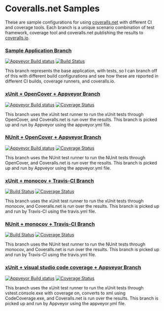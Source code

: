 Coveralls.net Samples
=====================

These are sample configurations for using [coveralls.net](https://github.com/csMACnz/Coveralls.net) with different CI and coverage tools. Each branch is a unique scenario combination of test framework, coverage tool and coveralls.net publishing the results to [coveralls.io](https://coveralls.io/).

### [Sample Application Branch](https://github.com/csMACnz/Coveralls.net-Samples/tree/sample-application) ###
[![Appveyor Build status](https://ci.appveyor.com/api/projects/status/v4m661b28npr789g/branch/sample-application?svg=true)](https://ci.appveyor.com/project/MarkClearwater/coveralls-net-samples/branch/sample-application)
[![Build Status](https://travis-ci.org/csMACnz/Coveralls.net-Samples.svg?branch=sample-application)](https://travis-ci.org/csMACnz/Coveralls.net-Samples)

This branch represents the base application, with tests, so I can branch off of this with different build configurations and see how these are reported in different CI builds, coverage runners, and coveralls.io.

### [xUnit + OpenCover + Appveyor Branch](https://github.com/csMACnz/Coveralls.net-Samples/tree/xunit-opencover-appveyor) ###
[![Appveyor Build status](https://ci.appveyor.com/api/projects/status/v4m661b28npr789g/branch/xunit-opencover-appveyor?svg=true)](https://ci.appveyor.com/project/MarkClearwater/coveralls-net-samples/branch/xunit-opencover-appveyor)
[![Coverage Status](https://coveralls.io/repos/csMACnz/Coveralls.net-Samples/badge.svg?branch=xunit-opencover-appveyor)](https://coveralls.io/github/csMACnz/Coveralls.net-Samples?branch=xunit-opencover-appveyor)

This branch uses the xUnit test runner to run the xUnit tests through OpenCover, and Coveralls.net is run over the results.  This branch is picked up and run by Appveyor using the appveyor.yml file.

### [NUnit + OpenCover + Appveyor Branch](https://github.com/csMACnz/Coveralls.net-Samples/tree/nunit-opencover-appveyor) ###
[![Appveyor Build status](https://ci.appveyor.com/api/projects/status/v4m661b28npr789g/branch/nunit-opencover-appveyor?svg=true)](https://ci.appveyor.com/project/MarkClearwater/coveralls-net-samples/branch/nunit-opencover-appveyor)
[![Coverage Status](https://coveralls.io/repos/csMACnz/Coveralls.net-Samples/badge.svg?branch=nunit-opencover-appveyor)](https://coveralls.io/github/csMACnz/Coveralls.net-Samples?branch=nunit-opencover-appveyor)

This branch uses the NUnit test runner to run the NUnit tests through OpenCover, and Coveralls.net is run over the results.  This branch is picked up and run by Appveyor using the appveyor.yml file.

### [xUnit + monocov + Travis-CI Branch](https://github.com/csMACnz/Coveralls.net-Samples/tree/xunit-monocov-travisci) ###
[![Build Status](https://travis-ci.org/csMACnz/Coveralls.net-Samples.svg?branch=xunit-monocov-travisci)](https://travis-ci.org/csMACnz/Coveralls.net-Samples)
[![Coverage Status](https://coveralls.io/repos/csMACnz/Coveralls.net-Samples/badge.svg?branch=xunit-monocov-travisci)](https://coveralls.io/github/csMACnz/Coveralls.net-Samples?branch=xunit-monocov-travisci)

This branch uses the xUnit test runner to run the xUnit tests through monocov, and Coveralls.net is run over the results.  This branch is picked up and run by Travis-CI using the travis.yml file.


### [NUnit + monocov + Travis-CI Branch](https://github.com/csMACnz/Coveralls.net-Samples/tree/nunit-monocov-travisci) ###
[![Build Status](https://travis-ci.org/csMACnz/Coveralls.net-Samples.svg?branch=nunit-monocov-travisci)](https://travis-ci.org/csMACnz/Coveralls.net-Samples)
[![Coverage Status](https://coveralls.io/repos/csMACnz/Coveralls.net-Samples/badge.svg?branch=nunit-monocov-travisci)](https://coveralls.io/github/csMACnz/Coveralls.net-Samples?branch=nunit-monocov-travisci)

This branch uses the NUnit test runner to run the NUnit tests through monocov, and Coveralls.net is run over the results.  This branch is picked up and run by Travis-CI using the travis.yml file.


### [xUnit + visual studio code coverage + Appveyor Branch](https://github.com/csMACnz/Coveralls.net-Samples/tree/xunit-dynamiccodecoverage-appveyor) ###
[![Appveyor Build status](https://ci.appveyor.com/api/projects/status/v4m661b28npr789g/branch/xunit-dynamiccodecoverage-appveyor?svg=true)](https://ci.appveyor.com/project/MarkClearwater/coveralls-net-samples/branch/xunit-dynamiccodecoverage-appveyor)
[![Coverage Status](https://coveralls.io/repos/csMACnz/Coveralls.net-Samples/badge.svg?branch=xunit-dynamiccodecoverage-appveyor)](https://coveralls.io/github/csMACnz/Coveralls.net-Samples?branch=xunit-dynamiccodecoverage-appveyor)

This branch uses the xUnit test runner to run the xUnit tests through vstest.console.exe with coverage on, converts to xml using CodeCoverage.exe, and Coveralls.net is run over the results.  This branch is picked up and run by Appveyor using the appveyor.yml file.
